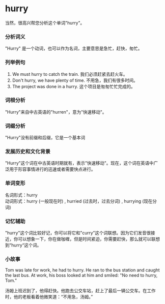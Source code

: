 # hurry

当然，很高兴帮您分析这个单词"hurry"。

  

### 分析词义

  

"Hurry" 是一个动词，也可以作为名词，主要意思是急忙，赶快，匆忙。

  

### 列举例句

  

1.  We must hurry to catch the train. 我们必须赶紧去赶火车。
2.  Don't hurry, we have plenty of time. 不用急，我们有很多时间。
3.  The project was done in a hurry. 这个项目是匆匆忙忙完成的。

  

### 词根分析

  

"Hurry"来自中古英语的"hurren"，意为"快速移动"。

  

### 词缀分析

  

"Hurry"没有前缀和后缀，它是一个基本词

  

### 发展历史和文化背景

  

"Hurry"这个词在中古英语时期就有，表示"快速移动"。现在，这个词在英语中广泛用于形容事情进行的迅速或者需要快点进行。

  

### 单词变形

  

名词形式：hurry  
动词形式：hurry (一般现在时) , hurried (过去时，过去分词) , hurrying (现在分词)

  

### 记忆辅助

  

"hurry"这个词比较好记，你可以将它和"curry”这个词联想。因为它们发音很接近，你可以想象一下，你在做咖喱，但是时间紧迫，你需要赶快，那么就可以联想到“hurry“这个词。

  

### 小故事

  

Tom was late for work, he had to hurry. He ran to the bus station and caught the last bus. At work, his boss looked at him and smiled: "No need to hurry, Tom."

  

汤姆上班迟到了，他得赶快。他跑去公交车站，赶上了最后一辆公交车。在工作时，他的老板看着他微笑道：“不用急，汤姆。”
